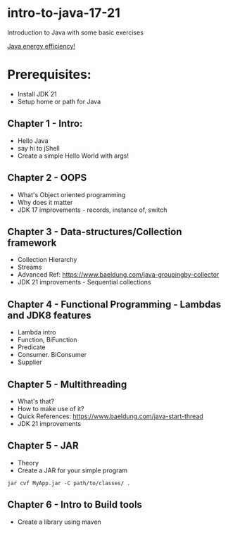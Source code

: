 # intro-to-java-17-21
Introduction to Java with some basic exercises

[Java energy efficiency!](https://devm.io/java/energy-efficient-programming-languages-137264)

# Prerequisites:
- Install JDK 21
- Setup home or path for Java

## Chapter 1 - Intro:
- Hello Java
- say hi to jShell
- Create a simple Hello World with args!

## Chapter 2 - OOPS
- What's Object oriented programming
- Why does it matter
- JDK 17 improvements - records, instance of, switch

## Chapter 3 - Data-structures/Collection framework
- Collection Hierarchy
- Streams
- Advanced Ref: https://www.baeldung.com/java-groupingby-collector
- JDK 21 improvements - Sequential collections

## Chapter 4 - Functional Programming - Lambdas and JDK8 features
- Lambda intro
- Function, BiFunction
- Predicate
- Consumer. BiConsumer
- Supplier

## Chapter 5 - Multithreading
- What's that?
- How to make use of it?
- Quick References: https://www.baeldung.com/java-start-thread
- JDK 21 improvements

## Chapter 5 - JAR
- Theory
- Create a JAR for your simple program
```
jar cvf MyApp.jar -C path/to/classes/ .
```


## Chapter 6 - Intro to Build tools
- Create a library using maven